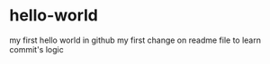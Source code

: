 # hello-world
my first hello world in github
my first change on readme file to learn commit's logic
